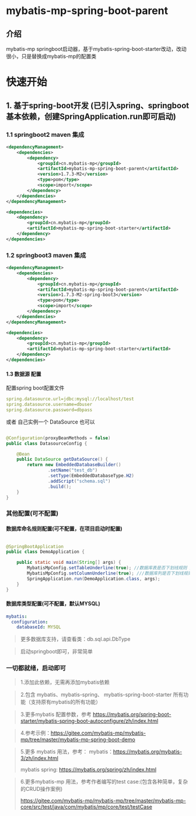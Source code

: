 # mybatis-mp-spring-boot-parent

## 介绍
mybatis-mp springboot启动器，基于mybatis-spring-boot-starter改动，改动很小，只是替换成mybatis-mp的配置类

# 快速开始

## 1. 基于spring-boot开发 (已引入spring、springboot 基本依赖，创建SpringApplication.run即可启动)

### 1.1 springboot2 maven 集成

```xml
<dependencyManagement>
    <dependencies>
        <dependency>
            <groupId>cn.mybatis-mp</groupId>
            <artifactId>mybatis-mp-spring-boot-parent</artifactId>
            <version>1.7.3-M2</version>
            <type>pom</type>
            <scope>import</scope>
        </dependency>
    </dependencies>
</dependencyManagement>

<dependencies>
    <dependency>
        <groupId>cn.mybatis-mp</groupId>
        <artifactId>mybatis-mp-spring-boot-starter</artifactId>
    </dependency>
</dependencies>
```

### 1.2 springboot3 maven 集成

```xml
<dependencyManagement>
    <dependencies>
        <dependency>
            <groupId>cn.mybatis-mp</groupId>
            <artifactId>mybatis-mp-spring-boot-parent</artifactId>
            <version>1.7.3-M2-spring-boot3</version>
            <type>pom</type>
            <scope>import</scope>
        </dependency>
    </dependencies>
</dependencyManagement>

<dependencies>
    <dependency>
        <groupId>cn.mybatis-mp</groupId>
        <artifactId>mybatis-mp-spring-boot-starter</artifactId>
    </dependency>
</dependencies>
```

#### 1.3 数据源 配置

配置spring boot配置文件

```yaml
spring.datasource.url=jdbc:mysql://localhost/test
spring.datasource.username=dbuser
spring.datasource.password=dbpass
```

或者 自己实例一个 DataSource 也可以

```java

@Configuration(proxyBeanMethods = false)
public class DatasourceConfig {

    @Bean
    public DataSource getDataSource() {
        return new EmbeddedDatabaseBuilder()
                .setName("test_db")
                .setType(EmbeddedDatabaseType.H2)
                .addScript("schema.sql")
                .build();
    }
}

```

### 其他配置(可不配置)

#### 数据库命名规则配置(可不配置，在项目启动时配置)

```java

@SpringBootApplication
public class DemoApplication {

    public static void main(String[] args) {
        MybatisMpConfig.setTableUnderline(true); //数据库表是否下划线规则 默认 true
        MybatisMpConfig.setColumnUnderline(true); ///数据库列是否下划线规则 默认 true
        SpringApplication.run(DemoApplication.class, args);
    }
}
```

#### 数据库类型配置(可不配置，默认MYSQL)

```yaml
mybatis:
  configuration:
    databaseId: MYSQL
```

> 更多数据库支持，请查看类：db.sql.api.DbType

> 启动springboot即可，非常简单

### 一切都就绪，启动即可

> 1.添加此依赖，无需再添加mybatis依赖

> 2.包含 mybatis、mybatis-spring、 mybatis-spring-boot-starter 所有功能（支持原有mybatis的所有功能）

> 3.更多mybatis 配置参数，参考 https://mybatis.org/spring-boot-starter/mybatis-spring-boot-autoconfigure/zh/index.html

> 4.参考示例：https://gitee.com/mybatis-mp/mybatis-mp/tree/master/mybatis-mp-spring-boot-demo

> 5.更多 mybatis 用法，参考：
> mybatis：https://mybatis.org/mybatis-3/zh/index.html
>
> mybatis spring: https://mybatis.org/spring/zh/index.html

> 6.更多mybatis-mp 用法，参考作者编写的test case:(包含各种简单，复杂的CRUD操作案例)
>
> https://gitee.com/mybatis-mp/mybatis-mp/tree/master/mybatis-mp-core/src/test/java/com/mybatis/mp/core/test/testCase
